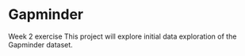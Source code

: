 # Gapminder
Week 2 exercise
This project will explore initial data exploration of the Gapminder dataset.  
